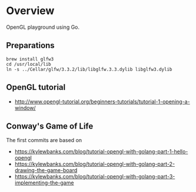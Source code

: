 # Overview

OpenGL playground using Go.


## Preparations

    brew install glfw3
    cd /usr/local/lib
    ln -s ../Cellar/glfw/3.3.2/lib/libglfw.3.3.dylib libglfw3.dylib

## OpenGL tutorial

- http://www.opengl-tutorial.org/beginners-tutorials/tutorial-1-opening-a-window/

## Conway's Game of Life

The first commits are based on

- https://kylewbanks.com/blog/tutorial-opengl-with-golang-part-1-hello-opengl
- https://kylewbanks.com/blog/tutorial-opengl-with-golang-part-2-drawing-the-game-board
- https://kylewbanks.com/blog/tutorial-opengl-with-golang-part-3-implementing-the-game

